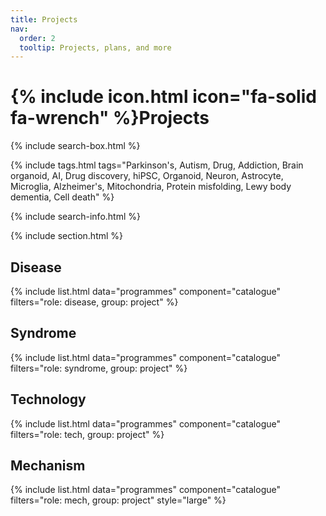```yaml
---
title: Projects
nav:
  order: 2
  tooltip: Projects, plans, and more
---
```


# {% include icon.html icon="fa-solid fa-wrench" %}Projects

{% include search-box.html %}

{% include tags.html tags="Parkinson's, Autism, Drug, Addiction, Brain organoid, AI, Drug discovery, hiPSC, Organoid, Neuron, Astrocyte, Microglia, Alzheimer's, Mitochondria, Protein misfolding, Lewy body dementia, Cell death" %}

{% include search-info.html %}

{% include section.html %}

## Disease
{% include list.html data="programmes" component="catalogue" filters="role: disease, group: project" %}

## Syndrome
{% include list.html data="programmes" component="catalogue" filters="role: syndrome, group: project" %}

## Technology
{% include list.html data="programmes" component="catalogue" filters="role: tech, group: project" %}

## Mechanism
{% include list.html data="programmes" component="catalogue" filters="role: mech, group: project" style="large" %}

<!--{% include list.html component="card" data="projects" filters="group: mechanism" style="small" %} -->
